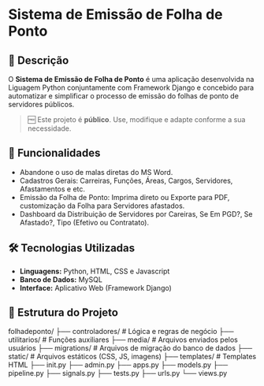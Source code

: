# Sistema de Emissão de Folha de Ponto

## 📌 Descrição
O **Sistema de Emissão de Folha de Ponto** é uma aplicação desenvolvida na Liguagem Python conjuntamente com Framework Django e concebido para automatizar e simplificar o processo de emissão do folhas de ponto de servidores públicos.  


> 🆓 Este projeto é **público**. Use, modifique e adapte conforme a sua necessidade.

## 🚀 Funcionalidades
- Abandone o uso de malas diretas do MS Word.
- Cadastros Gerais: Carreiras, Funções, Áreas, Cargos, Servidores, Afastamentos e etc.
- Emissão da Folha de Ponto: Imprima direto ou Exporte para PDF, customização da Folha para Servidores afastados.
- Dashboard da Distribuição de Servidores por Careiras, Se Em PGD?, Se Afastado?, Tipo (Efetivo ou Contratato).

## 🛠️ Tecnologias Utilizadas
- **Linguagens:** Python, HTML, CSS e Javascript
- **Banco de Dados:** MySQL 
- **Interface:** Aplicativo Web (Framework Django)

## 📂 Estrutura do Projeto

folhadeponto/
├── controladores/ # Lógica e regras de negócio
├── utilitarios/ # Funções auxiliares
├── media/ # Arquivos enviados pelos usuários
├── migrations/ # Arquivos de migração do banco de dados
├── static/ # Arquivos estáticos (CSS, JS, imagens)
├── templates/ # Templates HTML
├── init.py
├── admin.py
├── apps.py
├── models.py
├── pipeline.py
├── signals.py
├── tests.py
├── urls.py
└── views.py

